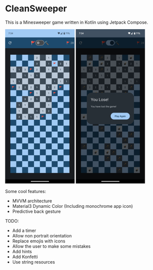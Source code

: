 # CleanSweeper

This is a Minesweeper game written in Kotlin using Jetpack Compose.

<img src="Screenshot1.png" height="500" /> <img src="Screenshot2.png" height="500" />


Some cool features:
- MVVM architecture
- Material3 Dynamic Color (Including monochrome app icon)
- Predictive back gesture

TODO:
- Add a timer
- Allow non portrait orientation
- Replace emojis with icons
- Allow the user to make some mistakes
- Add hints
- Add Konfetti
- Use string resources
